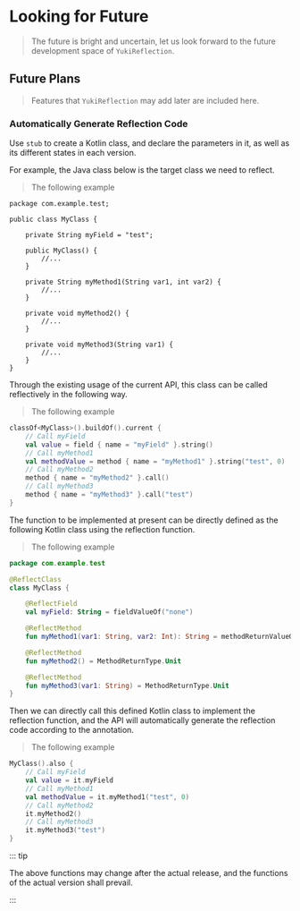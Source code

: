# Looking for Future

> The future is bright and uncertain, let us look forward to the future development space of `YukiReflection`.

## Future Plans

> Features that `YukiReflection` may add later are included here.

### Automatically Generate Reflection Code

Use `stub` to create a Kotlin class, and declare the parameters in it, as well as its different states in each version.

For example, the Java class below is the target class we need to reflect.

> The following example

```java:no-line-numbers
package com.example.test;

public class MyClass {
    
    private String myField = "test";

    public MyClass() {
        //...
    }

    private String myMethod1(String var1, int var2) {
        //...
    }

    private void myMethod2() {
        //...
    }

    private void myMethod3(String var1) {
        //...
    }
}
```

Through the existing usage of the current API, this class can be called reflectively in the following way.

> The following example

```kotlin
classOf<MyClass>().buildOf().current {
    // Call myField
    val value = field { name = "myField" }.string()
    // Call myMethod1
    val methodValue = method { name = "myMethod1" }.string("test", 0)
    // Call myMethod2
    method { name = "myMethod2" }.call()
    // Call myMethod3
    method { name = "myMethod3" }.call("test")
}
```

The function to be implemented at present can be directly defined as the following Kotlin class using the reflection function.

> The following example

```kotlin
package com.example.test

@ReflectClass
class MyClass {

    @ReflectField
    val myField: String = fieldValueOf("none")

    @ReflectMethod
    fun myMethod1(var1: String, var2: Int): String = methodReturnValueOf("none")

    @ReflectMethod
    fun myMethod2() = MethodReturnType.Unit

    @ReflectMethod
    fun myMethod3(var1: String) = MethodReturnType.Unit
}
```

Then we can directly call this defined Kotlin class to implement the reflection function, and the API will automatically generate the reflection code according to the annotation.

> The following example

```kotlin
MyClass().also {
    // Call myField
    val value = it.myField
    // Call myMethod1
    val methodValue = it.myMethod1("test", 0)
    // Call myMethod2
    it.myMethod2()
    // Call myMethod3
    it.myMethod3("test")
}
```

::: tip

The above functions may change after the actual release, and the functions of the actual version shall prevail.

:::